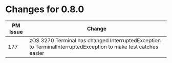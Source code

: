 # Changes for 0.8.0

| PM Issue      | Change        |
| ------------- | ------------- |
| 177           | zOS 3270 Terminal has changed InterruptedException to TerminalInterruptedException to make test catches easier |
